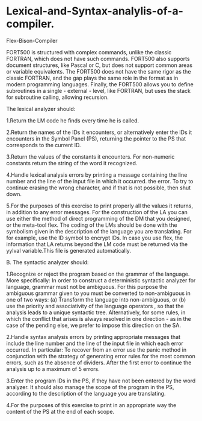 # Lexical-and-Syntax-analylis-of-a-compiler.



Flex-Bison-Compiler

FORT500 is structured with complex commands, unlike the classic FORTRAN, which does not have such commands. FORT500 also supports document structures, like Pascal or C, but does not support common areas or variable equivalents. The FORT500 does not have the same rigor as the classic FORTRAN, and the gap plays the same role in the format as in modern programming languages. Finally, the FORT500 allows you to define subroutines in a single - external - level, like FORTRAN, but uses the stack for subroutine calling, allowing recursion.

The lexical analyzer should:

1.Return the LM code he finds every time he is called.

2.Return the names of the IDs it encounters, or alternatively enter the IDs it encounters in the Symbol Panel (PS), returning the pointer to the PS that corresponds to the current ID.

3.Return the values of the constants it encounters. For non-numeric constants return the string of the word it recognized.

4.Handle lexical analysis errors by printing a message containing the line number and the line of the input file in which it occurred. the error. To try to continue erasing the wrong character, and if that is not possible, then shut down.

5.For the purposes of this exercise to print properly all the values it returns, in addition to any error messages. For the construction of the LA you can use either the method of direct programming of the DM that you designed, or the meta-tool flex. The coding of the LMs should be done with the symbolism given in the description of the language you are translating. For for example, use the ID symbol to encrypt IDs. In case you use flex, the information that LA returns beyond the LM code must be returned via the yylval variable.This file is generated automatically.


B. The syntactic analyzer should:

1.Recognize or reject the program based on the grammar of the language. More specifically: In order to construct a deterministic syntactic analyzer for language, grammar must not be ambiguous. For this purpose the ambiguous grammar given to you must be converted to non-ambiguous in one of two ways: (a) Transform the language into non-ambiguous, or (b) use the priority and associativity of the language operators , so that the analysis leads to a unique syntactic tree. Alternatively, for some rules, in which the conflict that arises is always resolved in one direction - as in the case of the pending else, we prefer to impose this direction on the SA.

2.Handle syntax analysis errors by printing appropriate messages that include the line number and the line of the input file in which each error occurred. In particular: To recover from an error use the panic method in conjunction with the strategy of generating error rules for the most common errors, such as the absence of dividers. After the first error to continue the analysis up to a maximum of 5 errors.

3.Enter the program IDs in the PS, if they have not been entered by the word analyzer. It should also manage the scope of the program in the PS, according to the description of the language you are translating.

4.For the purposes of this exercise to print in an appropriate way the content of the PS at the end of each scope.
